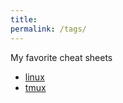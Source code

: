 ```yaml
---
title:
permalink: /tags/
---
```


My favorite cheat sheets

* [linux](bluelinux.pdf)
* [tmux](tmux.pdf)
